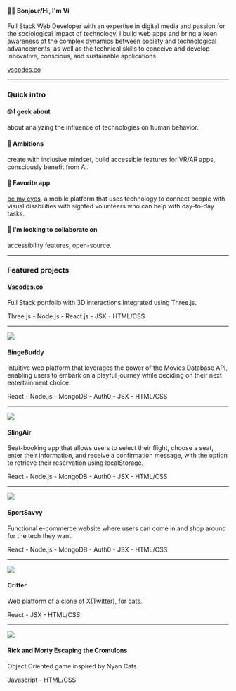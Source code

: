 

#### 🖖🏾 Bonjour/Hi, I'm Vi

Full Stack Web Developer with an expertise in digital media and passion for the sociological impact of technology. 
I build web apps and bring a keen awareness of the complex dynamics between society and technological advancements, as well as the technical skills to conceive and develop innovative, conscious, and sustainable applications. 

<a href="https://www.vscodes.co/">vscodes.co</a>

<hr style="solid"/>

### Quick intro

#### 🤓 I geek about
about analyzing the influence of technologies on human behavior.

#### 🚀 Ambitions 
create with inclusive mindset, build accessible features for VR/AR apps, consciously benefit from Ai.

#### 📱 Favorite app
<a href="https://www.bemyeyes.com/">be my eyes</a>, a mobile platform that uses technology to connect people with visual disabilities with sighted volunteers who can help with day-to-day tasks.

#### 🔭 I’m looking to collaborate on 
accessibility features, open-source.

<hr style="solid"/>

### Featured projects


#### <a href="https://www.vscodes.co/">Vscodes.co</a>
Full Stack portfolio with 3D interactions integrated using Three.js.

Three.js - Node.js - React.js - JSX - HTML/CSS

<hr style="solid"/>

<img src="https://www.vscodes.co/static/media/BingeBuddyPreview.aadbc38bae3e3792a7a7.png"/>

#### BingeBuddy 
Intuitive web platform that leverages the power of the Movies Database API, enabling users to embark on a playful journey while deciding on their next entertainment choice.

React - Node.js - MongoDB - Auth0 - JSX - HTML/CSS

<hr style="solid"/>

<img src="https://www.vscodes.co/static/media/SlingairPreview1.b51616a106b769819c59.png"/>

#### SlingAir 
Seat-booking app that allows users to select their flight, choose a seat, enter their information, and receive a confirmation message, with the option to retrieve their reservation using localStorage.

React - Node.js - MongoDB - Auth0 - JSX - HTML/CSS

<hr style="solid"/>

<img src="https://www.vscodes.co/static/media/SportsSavvypreview.f9363104c623bc85d5f6.gif"/>

#### SportSavvy  
Functional e-commerce website where users can come in and shop around for the tech they want.

React - Node.js - MongoDB - Auth0 - JSX - HTML/CSS

<hr style="solid"/>

<img src="https://www.vscodes.co/static/media/CritterPreview.d94c4133b6ac6b624184.png"/>

#### Critter 
Web platform of a clone of X(Twitter), for cats. 

React - JSX - HTML/CSS

<hr style="solid"/>

<img src="https://www.vscodes.co/static/media/OopgPreview.ba0b481316c6814d0678.gif"/>

#### Rick and Morty Escaping the Cromulons 
Object Oriented game inspired by Nyan Cats.

Javascript - HTML/CSS

<!--
**virginie-sankara/virginie-sankara** is a ✨ _special_ ✨ repository because its `README.md` (this file) appears on your GitHub profile.

Here are some ideas to get you started:

- 🔭 I’m currently working on ...
- 🌱 I’m currently learning ...
- 👯 I’m looking to collaborate on ...
- 🤔 I’m looking for help with ...
- 💬 Ask me about ...
- 📫 How to reach me: ...
- 😄 Pronouns: ...
- ⚡ Fun fact: ...
-->
